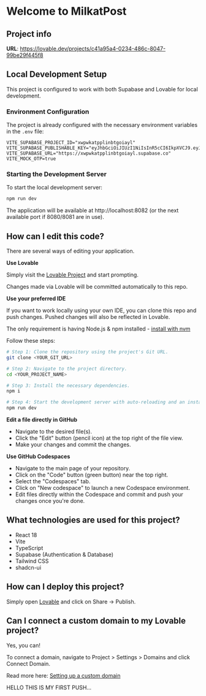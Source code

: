 # Welcome to MilkatPost

## Project info

**URL**: https://lovable.dev/projects/c41a95a4-0234-486c-8047-99be29f445f8

## Local Development Setup

This project is configured to work with both Supabase and Lovable for local development.

### Environment Configuration

The project is already configured with the necessary environment variables in the `.env` file:

```env
VITE_SUPABASE_PROJECT_ID="xwpwkatpplinbtgoiayl"
VITE_SUPABASE_PUBLISHABLE_KEY="eyJhbGciOiJIUzI1NiIsInR5cCI6IkpXVCJ9.eyJpc3MiOiJzdXBhYmFzZSIsInJlZiI6Inh3cHdrYXRwcGxpbmJ0Z29pYXlsIiwicm9sZSI6ImFub24iLCJpYXQiOjE3NTY4MTM2NzUsImV4cCI6MjA3MjM4OTY3NX0.BlkGefwxmwhokAuK37zJm7nKC2beZF3x6gJB_rf8FXQ"
VITE_SUPABASE_URL="https://xwpwkatpplinbtgoiayl.supabase.co"
VITE_MOCK_OTP=true
```

### Starting the Development Server

To start the local development server:

```bash
npm run dev
```

The application will be available at http://localhost:8082 (or the next available port if 8080/8081 are in use).

## How can I edit this code?

There are several ways of editing your application.

**Use Lovable**

Simply visit the [Lovable Project](https://lovable.dev/projects/c41a95a4-0234-486c-8047-99be29f445f8) and start prompting.

Changes made via Lovable will be committed automatically to this repo.

**Use your preferred IDE**

If you want to work locally using your own IDE, you can clone this repo and push changes. Pushed changes will also be reflected in Lovable.

The only requirement is having Node.js & npm installed - [install with nvm](https://github.com/nvm-sh/nvm#installing-and-updating)

Follow these steps:

```sh
# Step 1: Clone the repository using the project's Git URL.
git clone <YOUR_GIT_URL>

# Step 2: Navigate to the project directory.
cd <YOUR_PROJECT_NAME>

# Step 3: Install the necessary dependencies.
npm i

# Step 4: Start the development server with auto-reloading and an instant preview.
npm run dev
```

**Edit a file directly in GitHub**

- Navigate to the desired file(s).
- Click the "Edit" button (pencil icon) at the top right of the file view.
- Make your changes and commit the changes.

**Use GitHub Codespaces**

- Navigate to the main page of your repository.
- Click on the "Code" button (green button) near the top right.
- Select the "Codespaces" tab.
- Click on "New codespace" to launch a new Codespace environment.
- Edit files directly within the Codespace and commit and push your changes once you're done.

## What technologies are used for this project?

- React 18
- Vite
- TypeScript
- Supabase (Authentication & Database)
- Tailwind CSS
- shadcn-ui

## How can I deploy this project?

Simply open [Lovable](https://lovable.dev/projects/c41a95a4-0234-486c-8047-99be29f445f8) and click on Share -> Publish.

## Can I connect a custom domain to my Lovable project?

Yes, you can!

To connect a domain, navigate to Project > Settings > Domains and click Connect Domain.

Read more here: [Setting up a custom domain](https://docs.lovable.dev/tips-tricks/custom-domain#step-by-step-guide)

HELLO THIS IS MY FIRST PUSH...